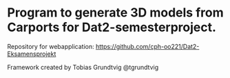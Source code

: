 # Program to generate 3D models from Carports for Dat2-semesterproject.

Repository for webapplication:
https://github.com/cph-oo221/Dat2-Eksamensprojekt

Framework created by Tobias Grundtvig @tgrundtvig
